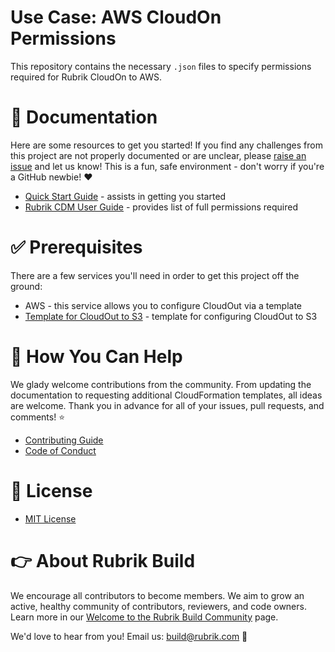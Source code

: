 # Use Case: AWS CloudOn Permissions

This repository contains the necessary `.json` files to specify permissions required for Rubrik CloudOn to AWS. 

# :blue_book: Documentation 

Here are some resources to get you started! If you find any challenges from this project are not properly documented or are unclear, please [raise an issue](https://github.com/rubrikinc/use-case-aws-cloudon-permissions/issues/new/choose) and let us know! This is a fun, safe environment - don't worry if you're a GitHub newbie! :heart:

* [Quick Start Guide](/docs/quick-start.md) - assists in getting you started
* [Rubrik CDM User Guide](https://support.rubrik.com) - provides list of full permissions required

# :white_check_mark: Prerequisites

There are a few services you'll need in order to get this project off the ground:

* AWS - this service allows you to configure CloudOut via a template
* [Template for CloudOut to S3](rubrik_cloudout.template) - template for configuring CloudOut to S3

# :muscle: How You Can Help

We glady welcome contributions from the community. From updating the documentation to requesting additional CloudFormation templates, all ideas are welcome. Thank you in advance for all of your issues, pull requests, and comments! :star:

* [Contributing Guide](CONTRIBUTING.md)
* [Code of Conduct](CODE_OF_CONDUCT.md)

# :pushpin: License

* [MIT License](LICENSE)

# :point_right: About Rubrik Build

We encourage all contributors to become members. We aim to grow an active, healthy community of contributors, reviewers, and code owners. Learn more in our [Welcome to the Rubrik Build Community](https://github.com/rubrikinc/welcome-to-rubrik-build) page.

We'd love to hear from you! Email us: build@rubrik.com :love_letter: